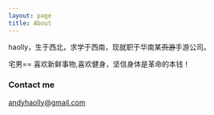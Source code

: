 ```yaml
---
layout: page
title: About
---
```


haolly，生于西北，求学于西南，现就职于华南某<del>页游</del>手游公司。

宅男==
喜欢新鲜事物,喜欢健身，坚信身体是革命的本钱！


### Contact me

[andyhaolly@gmail.com](mailto:andyhaolly@gmail.com)


